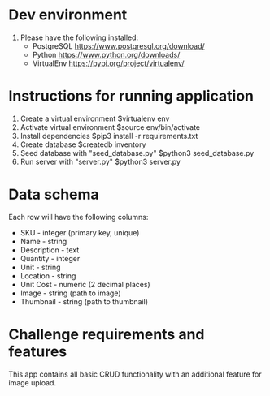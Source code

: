 # Dev environment
1. Please have the following installed:
    - PostgreSQL https://www.postgresql.org/download/
    - Python https://www.python.org/downloads/
    - VirtualEnv https://pypi.org/project/virtualenv/

# Instructions for running application    
1. Create a virtual environment 
    $virtualenv env
2. Activate virtual environment
    $source env/bin/activate
3. Install dependencies
    $pip3 install -r requirements.txt
4. Create database 
    $createdb inventory
5. Seed database with "seed_database.py"
    $python3 seed_database.py
6. Run server with "server.py"
    $python3 server.py

# Data schema
Each row will have the following columns:
- SKU - integer (primary key, unique)
- Name - string
- Description - text
- Quantity - integer
- Unit - string
- Location - string
- Unit Cost - numeric (2 decimal places)
- Image - string (path to image)
- Thumbnail - string (path to thumbnail)

# Challenge requirements and features
This app contains all basic CRUD functionality with an additional feature for image upload. 
    